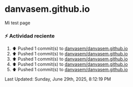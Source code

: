 # danvasem.github.io
Mi test page

### :zap: Actividad reciente
<!--RECENT_ACTIVITY:start-->
1. ⬆️ Pushed 1 commit(s) to [danvasem/danvasem.github.io](https://github.com/danvasem/danvasem.github.io)<br>
2. ⬆️ Pushed 1 commit(s) to [danvasem/danvasem.github.io](https://github.com/danvasem/danvasem.github.io)<br>
3. ⬆️ Pushed 1 commit(s) to [danvasem/danvasem.github.io](https://github.com/danvasem/danvasem.github.io)<br>
4. ⬆️ Pushed 1 commit(s) to [danvasem/danvasem.github.io](https://github.com/danvasem/danvasem.github.io)<br>
5. ⬆️ Pushed 1 commit(s) to [danvasem/danvasem.github.io](https://github.com/danvasem/danvasem.github.io)<br>
<!--RECENT_ACTIVITY:end-->

<!--RECENT_ACTIVITY:last_update-->
Last Updated: Sunday, June 29th, 2025, 8:12:19 PM
<!--RECENT_ACTIVITY:last_update_end-->
